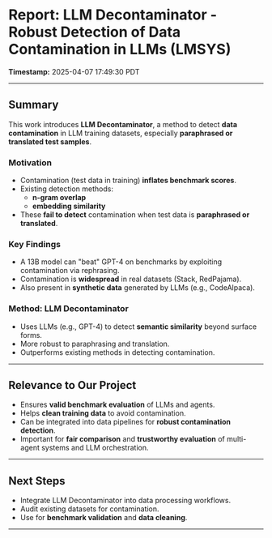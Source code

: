 # Report: LLM Decontaminator - Robust Detection of Data Contamination in LLMs (LMSYS)

**Timestamp:** 2025-04-07 17:49:30 PDT

---

## Summary

This work introduces **LLM Decontaminator**, a method to detect **data contamination** in LLM training datasets, especially **paraphrased or translated test samples**.

### Motivation

- Contamination (test data in training) **inflates benchmark scores**.
- Existing detection methods:
  - **n-gram overlap**
  - **embedding similarity**
- These **fail to detect** contamination when test data is **paraphrased or translated**.

### Key Findings

- A 13B model can "beat" GPT-4 on benchmarks by exploiting contamination via rephrasing.
- Contamination is **widespread** in real datasets (Stack, RedPajama).
- Also present in **synthetic data** generated by LLMs (e.g., CodeAlpaca).

### Method: LLM Decontaminator

- Uses LLMs (e.g., GPT-4) to detect **semantic similarity** beyond surface forms.
- More robust to paraphrasing and translation.
- Outperforms existing methods in detecting contamination.

---

## Relevance to Our Project

- Ensures **valid benchmark evaluation** of LLMs and agents.
- Helps **clean training data** to avoid contamination.
- Can be integrated into data pipelines for **robust contamination detection**.
- Important for **fair comparison** and **trustworthy evaluation** of multi-agent systems and LLM orchestration.

---

## Next Steps

- Integrate LLM Decontaminator into data processing workflows.
- Audit existing datasets for contamination.
- Use for **benchmark validation** and **data cleaning**.

---

